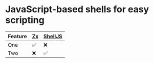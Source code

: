 # JavaScript-based shells for easy scripting

|  Feature  |  [Zx](https://github.com/google/zx)  | [ShellJS](https://github.com/shelljs/shelljs) | 
| ---- | ---- | ---- |
|  One  | ✅  | ❌ |
|  Two  | ❌ | ✅ |
